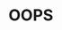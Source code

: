 <html>
<head>
  <title> Something went wrong </title>
</head>
<body>
<h1> OOPS </h1>
</body>
</html>
